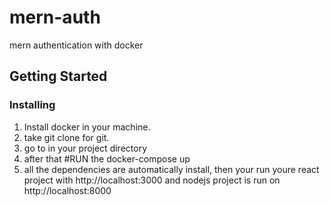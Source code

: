 # mern-auth
mern authentication with docker

## Getting Started
 ### Installing
 1. Install docker in your machine.
 2. take git clone for git.
 3. go to in your project directory
 4. after that #RUN the docker-compose up
 5. all the dependencies are automatically install, then your run youre react project with http://localhost:3000 and nodejs project is run on http://localhost:8000

